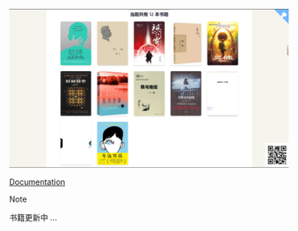 ![](2023-11-05-18-31-09.png)

[Documentation](https://oeyoews.github.io/reading-books-with-tiddlywiki/#%24%3A%2Fplugins%2Fbooks%2Freading-with-tiddlywiki-%E4%BD%BF%E7%94%A8%E6%89%8B%E5%86%8C)

> [!NOTE]
> 书籍更新中 ...
